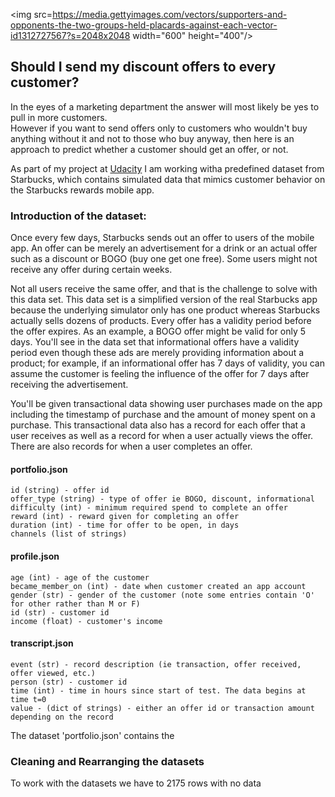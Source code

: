 <img src=https://media.gettyimages.com/vectors/supporters-and-opponents-the-two-groups-held-placards-against-each-vector-id1312727567?s=2048x2048 width="600" height="400"/>

## Should I send my discount offers to every customer?

In the eyes of a marketing department the answer will most likely be yes to pull in more customers. <br>
However if you want to send offers only to customers who wouldn't buy anything without it and not 
to those who buy anyway, then here is an approach to predict whether a customer should get an offer, or not.

As part of my project at [Udacity](https://www.udacity.com/) I am working witha predefined dataset from Starbucks, which 
contains simulated data that mimics customer behavior on the Starbucks rewards mobile app.
### Introduction of the dataset:
Once every few days, Starbucks sends out an offer to users of the mobile app. An offer can be merely an advertisement for a drink or an actual offer such as a discount or BOGO (buy one get one free). Some users might not receive any offer during certain weeks.

Not all users receive the same offer, and that is the challenge to solve with this data set.
This data set is a simplified version of the real Starbucks app because the underlying simulator only has one product whereas Starbucks actually sells dozens of products. Every offer has a validity period before the offer expires. As an example, a BOGO offer might be valid for only 5 days. You'll see in the data set that informational offers have a validity period even though these ads are merely providing information about a product; for example, if an informational offer has 7 days of validity, you can assume the customer is feeling the influence of the offer for 7 days after receiving the advertisement.

You'll be given transactional data showing user purchases made on the app including the timestamp of purchase and the amount of money spent on a purchase. This transactional data also has a record for each offer that a user receives as well as a record for when a user actually views the offer. There are also records for when a user completes an offer. 
#### portfolio.json

    id (string) - offer id
    offer_type (string) - type of offer ie BOGO, discount, informational
    difficulty (int) - minimum required spend to complete an offer
    reward (int) - reward given for completing an offer
    duration (int) - time for offer to be open, in days
    channels (list of strings)

#### profile.json

    age (int) - age of the customer
    became_member_on (int) - date when customer created an app account
    gender (str) - gender of the customer (note some entries contain 'O' for other rather than M or F)
    id (str) - customer id
    income (float) - customer's income

#### transcript.json

    event (str) - record description (ie transaction, offer received, offer viewed, etc.)
    person (str) - customer id
    time (int) - time in hours since start of test. The data begins at time t=0
    value - (dict of strings) - either an offer id or transaction amount depending on the record

The dataset 'portfolio.json' contains the 

### Cleaning and Rearranging the datasets

To work with the datasets  we have to
2175 rows with no data





